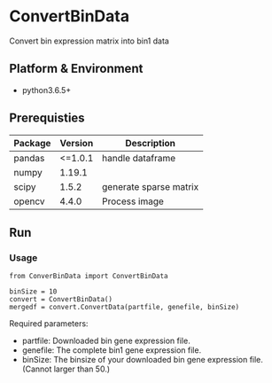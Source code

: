 # ConvertBinData
Convert bin expression matrix into bin1 data

## Platform & Environment
* python3.6.5+

## Prerequisties

| Package  | Version  | Description            |
| -------- | -------- | -----------------------|
| pandas   | <=1.0.1  | handle dataframe       |
| numpy    | 1.19.1   |                        |
| scipy    | 1.5.2    | generate sparse matrix |
| opencv   | 4.4.0    | Process image          |

## Run

### Usage
```
from ConverBinData import ConvertBinData

binSize = 10
convert = ConvertBinData()
mergedf = convert.ConvertData(partfile, genefile, binSize)
```

Required parameters:
* partfile: Downloaded bin gene expression file.
* genefile: The complete bin1 gene expression file.
* binSize: The binsize of your downloaded bin gene expression file. (Cannot larger than 50.)


